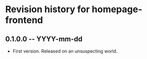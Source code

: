# Revision history for homepage-frontend

## 0.1.0.0 -- YYYY-mm-dd

* First version. Released on an unsuspecting world.
